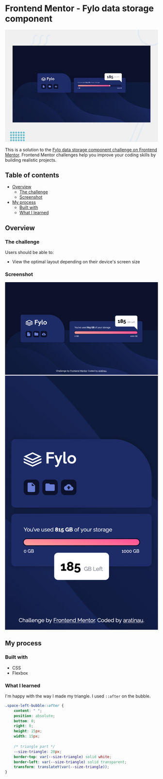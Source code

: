 # Frontend Mentor - Fylo data storage component

![Design preview for the Fylo data storage component coding challenge](./design/desktop-preview.jpg)

This is a solution to the [Fylo data storage component challenge on Frontend Mentor](https://www.frontendmentor.io/challenges/fylo-data-storage-component-1dZPRbV5n). Frontend Mentor challenges help you improve your coding skills by building realistic projects.

## Table of contents

- [Overview](#overview)
    - [The challenge](#the-challenge)
    - [Screenshot](#screenshot)
- [My process](#my-process)
    - [Built with](#built-with)
    - [What I learned](#what-i-learned)

## Overview

### The challenge

Users should be able to:

- View the optimal layout depending on their device's screen size

### Screenshot

![screenshot-finall-desktop.png](screenshot-finall-desktop.png)
![screenshot-finall-mobile.png](screenshot-finall-mobile.png)

## My process

### Built with

- CSS
- Flexbox

### What I learned

I'm happy with the way I made my triangle. I used `::after` on the bubble.

```css
.space-left-bubble::after {
    content: " ";
    position: absolute;
    bottom: 0;
    right: 0;
    height: 15px;
    width: 15px;

    /* triangle part */
    --size-triangle: 20px;
    border-top: var(--size-triangle) solid white;
    border-left: var(--size-triangle) solid transparent;
    transform: translateY(var(--size-triangle));
}
```

